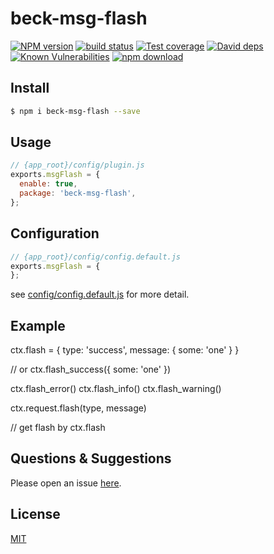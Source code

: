 # beck-msg-flash

[![NPM version][npm-image]][npm-url]
[![build status][travis-image]][travis-url]
[![Test coverage][codecov-image]][codecov-url]
[![David deps][david-image]][david-url]
[![Known Vulnerabilities][snyk-image]][snyk-url]
[![npm download][download-image]][download-url]

[npm-image]: https://img.shields.io/npm/v/beck-msg-flash.svg?style=flat-square
[npm-url]: https://npmjs.org/package/beck-msg-flash
[travis-image]: https://img.shields.io/travis/eggjs/beck-msg-flash.svg?style=flat-square
[travis-url]: https://travis-ci.org/eggjs/beck-msg-flash
[codecov-image]: https://img.shields.io/codecov/c/github/eggjs/beck-msg-flash.svg?style=flat-square
[codecov-url]: https://codecov.io/github/eggjs/beck-msg-flash?branch=master
[david-image]: https://img.shields.io/david/eggjs/beck-msg-flash.svg?style=flat-square
[david-url]: https://david-dm.org/eggjs/beck-msg-flash
[snyk-image]: https://snyk.io/test/npm/beck-msg-flash/badge.svg?style=flat-square
[snyk-url]: https://snyk.io/test/npm/beck-msg-flash
[download-image]: https://img.shields.io/npm/dm/beck-msg-flash.svg?style=flat-square
[download-url]: https://npmjs.org/package/beck-msg-flash

<!--
Description here.
-->

## Install

```bash
$ npm i beck-msg-flash --save
```

## Usage

```js
// {app_root}/config/plugin.js
exports.msgFlash = {
  enable: true,
  package: 'beck-msg-flash',
};
```

## Configuration

```js
// {app_root}/config/config.default.js
exports.msgFlash = {
};
```

see [config/config.default.js](config/config.default.js) for more detail.

## Example
ctx.flash = {
    type: 'success',
    message: {
        some: 'one'
    }
}

// or
ctx.flash_success({ some: 'one' })

ctx.flash_error()
ctx.flash_info()
ctx.flash_warning()

ctx.request.flash(type, message)

// get flash by
ctx.flash

## Questions & Suggestions

Please open an issue [here](https://github.com/eggjs/egg/issues).

## License

[MIT](LICENSE)
